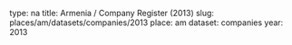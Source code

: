 type: na
title: Armenia / Company Register (2013)
slug: places/am/datasets/companies/2013
place: am
dataset: companies
year: 2013
